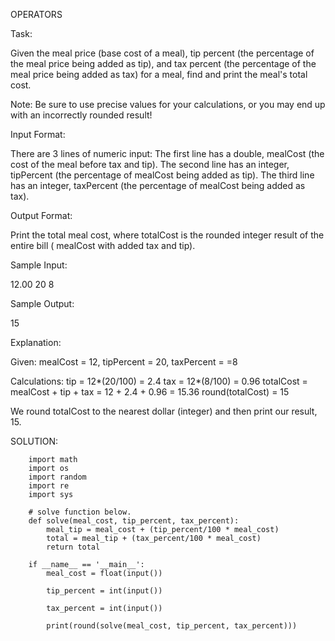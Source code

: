 OPERATORS


Task:

Given the meal price (base cost of a meal), tip percent (the percentage of the meal price being added as tip), 
and tax percent (the percentage of the meal price being added as tax) for a meal, find and print the meal's total cost.

Note: Be sure to use precise values for your calculations, or you may end up with an incorrectly rounded result!

Input Format:

There are 3 lines of numeric input:
The first line has a double, mealCost (the cost of the meal before tax and tip).
The second line has an integer, tipPercent (the percentage of mealCost being added as tip).
The third line has an integer, taxPercent (the percentage of mealCost being added as tax).

Output Format:

Print the total meal cost, where totalCost is the rounded integer result of the entire bill ( mealCost with added tax and tip).

Sample Input:

12.00
20
8

Sample Output:

15

Explanation:

Given:
mealCost = 12, tipPercent = 20, taxPercent = =8 

Calculations:
tip = 12*(20/100) = 2.4
tax = 12*(8/100) = 0.96
totalCost = mealCost + tip + tax = 12 + 2.4 + 0.96 = 15.36
round(totalCost) = 15

We round totalCost to the nearest dollar (integer) and then print our result, 15.


SOLUTION: 
        
        
        import math
        import os
        import random
        import re
        import sys

        # solve function below.
        def solve(meal_cost, tip_percent, tax_percent):
            meal_tip = meal_cost + (tip_percent/100 * meal_cost)
            total = meal_tip + (tax_percent/100 * meal_cost)
            return total

        if __name__ == '__main__':
            meal_cost = float(input())

            tip_percent = int(input())

            tax_percent = int(input())

            print(round(solve(meal_cost, tip_percent, tax_percent)))
